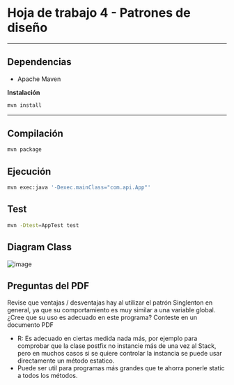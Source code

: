 # Hoja de trabajo 4 - Patrones de diseño

---

## Dependencias

- Apache Maven

**Instalación**

```bash
mvn install
```

---

## Compilación

```bash
mvn package
```

## Ejecución 

```bash
mvn exec:java '-Dexec.mainClass="com.api.App"'
```

## Test

```bash
mvn -Dtest=AppTest test
```

## Diagram Class

![image](https://github.com/user-attachments/assets/c8d7e7bd-9afb-4eb5-a223-bc6597e53fef)


## Preguntas del PDF

Revise que ventajas / desventajas hay al utilizar el patrón Singlenton en general, ya que su comportamiento es muy
similar a una variable global. ¿Cree que su uso es adecuado en este programa? Conteste en un documento PDF
   - R: Es adecuado en ciertas medida nada más, por ejemplo para comprobar que la clase postfix no instancie más de una vez al Stack, pero en muchos casos si se quiere controlar la instancia se puede usar directamente un método estatico.
   - Puede ser util para programas más grandes que te ahorra ponerle static a todos los métodos.




